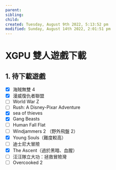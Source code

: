 ```yaml
---
parent: 
sibling: 
child: 
created: Tuesday, August 9th 2022, 5:13:52 pm
modified: Sunday, August 14th 2022, 2:01:51 pm
---
```

# XGPU 雙人遊戲下載
## 1. 待下載遊戲
- [x] 海賊無雙 4
- [x] 漫威復仇者聯盟
- [ ] World War Z
- [ ] Rush: A Disney-Pixar Adventure
- [x] sea of thieves
- [x] Gang Beasts
- [ ] Human Fall Flat 
- [ ] Windjammers 2 （野外飛盤 2）
- [x] Young Souls（難度較高）
- [ ] 迪士尼大冒險
- [x] The Ascent（過於黑暗、血腥）
- [ ] 汪汪隊立大功：拯救冒險灣
- [ ] Overcooked 2